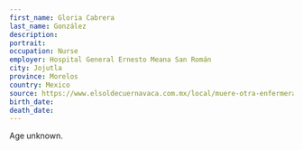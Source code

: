 ```yaml
---
first_name: Gloria Cabrera
last_name: González
description: 
portrait: 
occupation: Nurse
employer: Hospital General Ernesto Meana San Román
city: Jojutla
province: Morelos
country: Mexico
source: https://www.elsoldecuernavaca.com.mx/local/muere-otra-enfermera-por-covid-19-en-el-hospital-general-ernesto-meana-san-roman-de-jojutla-5256235.html
birth_date: 
death_date: 
---
```


Age unknown.